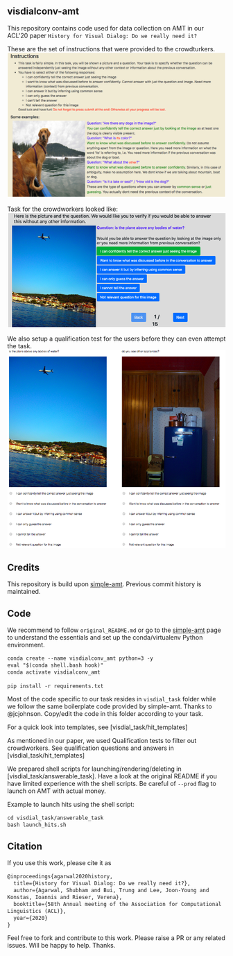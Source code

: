 ## visdialconv-amt

This repository contains code used for data collection on AMT in our ACL'20 paper `History for Visual Dialog: Do we really need it?`

These are the set of instructions that were provided to the crowdturkers.
![AMT interface](assets/amt_interface.png)

Task for the crowdworkers looked like:
![Task](assets/task.png)

We also setup a qualification test for the users before they can even attempt the task. 
![Qualification test](assets/qual_test.png)


## Credits

This repository is build upon [simple-amt](https://github.com/jcjohnson/simple-amt). Previous commit history is maintained. 

## Code
We recommend to follow `original_README.md` or go to the [simple-amt](https://github.com/jcjohnson/simple-amt) page to understand the essentials and set up the conda/virtualenv Python environment.

```
conda create --name visdialconv_amt python=3 -y
eval "$(conda shell.bash hook)"
conda activate visdialconv_amt

pip install -r requirements.txt
```

Most of the code specific to our task resides in `visdial_task` folder while we follow the same boilerplate code provided by simple-amt. Thanks to @jcjohnson. Copy/edit the code in this folder according to your task. 

For a quick look into templates, see [visdial_task/hit_templates]

As mentioned in our paper, we used Qualification tests to filter out crowdworkers. See qualification questions and answers in [visdial_task/hit_templates] 

We prepared shell scripts for launching/rendering/deleting in [visdial_task/answerable_task]. Have a look at the original README if you have limited experience with the shell scripts. Be careful of `--prod` flag to launch on AMT with actual money.

Example to launch hits using the shell script: 

```
cd visdial_task/answerable_task
bash launch_hits.sh
```

## Citation

If you use this work, please cite it as
```
@inproceedings{agarwal2020history,
  title={History for Visual Dialog: Do we really need it?},
  author={Agarwal, Shubham and Bui, Trung and Lee, Joon-Young and Konstas, Ioannis and Rieser, Verena},
  booktitle={58th Annual meeting of the Association for Computational Linguistics (ACL)},
  year={2020}
}
```

Feel free to fork and contribute to this work. Please raise a PR or any related issues. Will be happy to help. Thanks.


